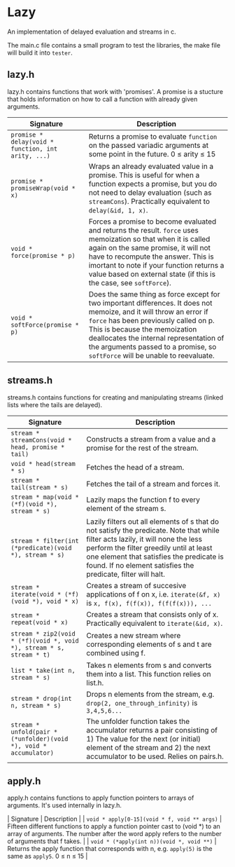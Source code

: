 Lazy
====

An implementation of delayed evaluation and streams in c.

The main.c file contains a small program to test the libraries, the make file will build it into `tester`.

lazy.h
------
lazy.h contains functions that work with 'promises'. A promise is a stucture that holds information on how to call a function with already given arguments.

| Signature | Description |
| --- | --- | 
| `promise * delay(void * function, int arity, ...)` | Returns a promise to evaluate `function` on the passed variadic arguments at some point in the future.  0 ≤ arity ≤ 15 |
| `promise * promiseWrap(void * x)` | Wraps an already evaluated value in a promise. This is useful for when a function expects a promise, but you do not need to delay evaluation (such as `streamCons`). Practically equivalent to `delay(&id, 1, x)`. |
| `void * force(promise * p)` | Forces a promise to become evaluated and returns the result. `force` uses memoization so that when it is called again on the same promise, it will not have to recompute the answer. This is imortant to note if your function returns a value based on external state (if this is the case, see `softForce`). |
| `void * softForce(promise * p)` | Does the same thing as force except for two important differences. It does not memoize, and it will throw an error if `force` has been previously called on p. This is because the memoization deallocates the internal representation of the arguments passed to a promise, so `softForce` will be unable to reevaluate. |

streams.h
---------
streams.h contains functions for creating and manipulating streams (linked lists where the tails are delayed).

| Signature | Description |
| --------- | ----------- |
| `stream * streamCons(void * head, promise * tail)` | Constructs a stream from a value and a promise for the rest of the stream. |
| `void * head(stream * s)` | Fetches the head of a stream. |
| `stream * tail(stream * s)` | Fetches the tail of a stream and forces it. |
| `stream * map(void * (*f)(void *), stream * s)` | Lazily maps the function f to every element of the stream s.|
| `stream * filter(int (*predicate)(void *), stream * s)` | Lazily filters out all elements of s that do not satisfy the predicate. Note that while filter acts lazily, it will none the less perform the filter greedily until at least one element that satisfies the predicate is found. If no element satisfies the predicate, filter will halt. |
| `stream * iterate(void * (*f)(void *), void * x)` | Creates a stream of succesive applications of f on x, i.e. `iterate(&f, x)` is `x, f(x), f(f(x)), f(f(f(x))), ...` |
| `stream * repeat(void * x)` | Creates a stream that consists only of x. Practically equivalent to `iterate(&id, x)`.|
| `stream * zip2(void * (*f)(void *, void *), stream * s, stream * t)` | Creates a new stream where corresponding elements of s and t are combined using f. |
| `list * take(int n, stream * s)` | Takes n elements from s and converts them into a list. This function relies on list.h. |
| `stream * drop(int n, stream * s)` | Drops n elements from the stream, e.g. `drop(2, one_through_infinity)` is `3,4,5,6...` |
| `stream * unfold(pair * (*unfolder)(void *), void * accumulator)` | The unfolder function takes the accumulator returns a pair consisting of 1) The value for the next (or initial) element of the stream and 2) the next accumulator to be used. Relies on pairs.h. | 

apply.h
-------
apply.h contains functions to apply function pointers to arrays of arguments. It's used internally in lazy.h.

| Signature | Description |
| `void * apply[0-15](void * f, void ** args)` | Fifteen different functions to apply a function pointer cast to (void *) to an array of arguments. The number after the word apply refers to the number of arguments that f takes. |
| `void * (*apply(int n))(void *, void **)` | Returns the apply function that corresponds with n, e.g. `apply(5)` is the same as `apply5`. 0 ≤ n ≤ 15 |